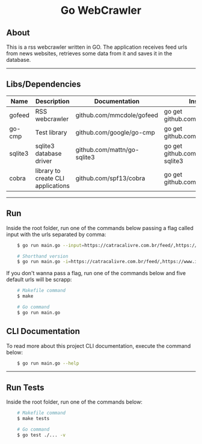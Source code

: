 <h1 align="center">Go WebCrawler</h1>


## About

This is a rss webcrawler written in GO. The application receives feed urls from news websites, 
retrieves some data from it and saves it in the database.

---

## Libs/Dependencies

| Name        | Description | Documentation | Installation |
| ----------- | ----------- | ------------- | ----------- |     
| gofeed      | RSS webcrawler       |  github.com/mmcdole/gofeed  |  go get github.com/mmcdole/gofeed       |
| go-cmp   | Test library        | github.com/google/go-cmp     |   go get github.com/google/go-cmp          |
|  sqlite3  |   sqlite3 database driver     | github.com/mattn/go-sqlite3    |   go get github.com/mattn/go-sqlite3          |
|  cobra  |    library to create CLI applications   | github.com/spf13/cobra   |   go get github.com/spf13/cobra          |

---

## Run

Inside the root folder, run one of the commands below passing a flag called input with the urls separated by comma:

```bash
    $ go run main.go --input=https://catracalivre.com.br/feed/,https://www.infomoney.com.br/feed/
```

```bash
    # Shorthand version
    $ go run main.go -i=https://catracalivre.com.br/feed/,https://www.infomoney.com.br/feed/
```

If you don't wanna pass a flag, run one of the commands below and five default urls will be scrapp:

```bash
    # Makefile command
    $ make
```

```bash
    # Go command
    $ go run main.go
```

## CLI Documentation

To read more about this project CLI documentation, execute the command below:

```bash
    $ go run main.go --help
```
---

## Run Tests

Inside the root folder, run one of the commands below:

```bash
    # Makefile command
    $ make tests
```

```bash
    # Go command
    $ go test ./... -v
```